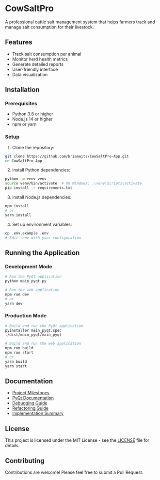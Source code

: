 # CowSaltPro

A professional cattle salt management system that helps farmers track and manage salt consumption for their livestock.

## Features

- Track salt consumption per animal
- Monitor herd health metrics
- Generate detailed reports
- User-friendly interface
- Data visualization

## Installation

### Prerequisites

- Python 3.8 or higher
- Node.js 14 or higher
- npm or yarn

### Setup

1. Clone the repository:
```bash
git clone https://github.com/brianwits/CowSaltPro-App.git
cd CowSaltPro-App
```

2. Install Python dependencies:
```bash
python -m venv venv
source venv/bin/activate  # On Windows: .\venv\Scripts\activate
pip install -r requirements.txt
```

3. Install Node.js dependencies:
```bash
npm install
# or
yarn install
```

4. Set up environment variables:
```bash
cp .env.example .env
# Edit .env with your configuration
```

## Running the Application

### Development Mode

```bash
# Run the PyQt application
python main_pyqt.py

# Run the web application
npm run dev
# or
yarn dev
```

### Production Mode

```bash
# Build and run the PyQt application
pyinstaller main_pyqt.spec
./dist/main_pyqt/main_pyqt

# Build and run the web application
npm run build
npm run start
# or
yarn build
yarn start
```

## Documentation

- [Project Milestones](PROJECT_MILESTONES.md)
- [PyQt Documentation](PYQT_README.md)
- [Debugging Guide](DEBUGGING_GUIDE.md)
- [Refactoring Guide](REFACTORING.md)
- [Implementation Summary](implementation-summary.md)

## License

This project is licensed under the MIT License - see the [LICENSE](LICENSE) file for details.

## Contributing

Contributions are welcome! Please feel free to submit a Pull Request.